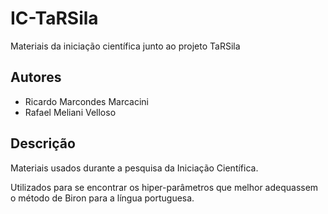 # IC-TaRSila
Materiais da iniciação científica junto ao projeto TaRSila

## Autores
- Ricardo Marcondes Marcacini
- Rafael Meliani Velloso

## Descrição
Materiais usados durante a pesquisa da Iniciação Científica.

Utilizados para se encontrar os hiper-parâmetros que melhor adequassem o método de Biron para a língua portuguesa.
